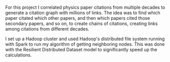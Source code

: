 For this project I correlated physics paper citations from multiple decades to generate a citation graph with millions of links. 
The idea was to find which paper citated which other papers, and then which papers cited those secondary papers, and so on, to create chains of citations,
creating links among citations from different decades.

I set up a Hadoop cluster and used Hadoop's distributed file system running with Spark to run my algorithm of getting neighboring nodes. This was done with the 
Resilient Distributed Dataset model to significantly speed up the calculations.

